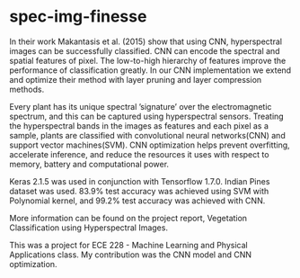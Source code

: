 # spec-img-finesse

In their work Makantasis et al. (2015) show that using CNN, hyperspectral images can be successfully classified. CNN can encode the spectral and spatial features of pixel. The
low-to-high hierarchy of features improve the performance of classification greatly. In our CNN implementation we extend and optimize their method with layer pruning and layer
compression methods. 

Every plant has its unique spectral ’signature’ over the electromagnetic spectrum, and this can be captured using hyperspectral sensors. Treating the hyperspectral bands in the images as features and each pixel as a sample, plants are classified with convolutional neural networks(CNN)
and support vector machines(SVM). CNN optimization helps prevent overfitting, accelerate inference, and reduce the resources it uses with respect to memory, battery and
computational power.

Keras 2.1.5 was used in conjunction with Tensorflow 1.7.0. Indian Pines dataset was used. 83.9% test accuracy was achieved using SVM with Polynomial kernel, and 99.2% test accuracy was achieved with CNN. 

More information can be found on the project report, Vegetation Classification using Hyperspectral Images.

This was a project for ECE 228 - Machine Learning and Physical Applications class. 
My contribution was the CNN model and CNN optimization. 

